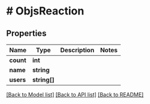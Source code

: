 # # ObjsReaction

## Properties

Name | Type | Description | Notes
------------ | ------------- | ------------- | -------------
**count** | **int** |  | 
**name** | **string** |  | 
**users** | **string[]** |  | 

[[Back to Model list]](../../README.md#documentation-for-models) [[Back to API list]](../../README.md#documentation-for-api-endpoints) [[Back to README]](../../README.md)


